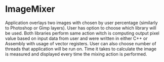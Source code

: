 # ImageMixer
Application overlays two images with chosen by user percentage (similarly to Photoshop or Gimp layers). User has option to choose which library will be used. Both libraries perform same action witch is computing output pixel value based on input data from user and were written in either C++ or Assembly with usage of vector registers. User can also choose number of threads that application will be run on. Time it takes to calculate the image is measured and displayed every time the mixing action is performed.
